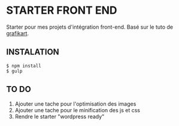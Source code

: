 # STARTER FRONT END
Starter pour mes projets d'intégration front-end. Basé sur le tuto de [grafikart](http://grafikart.fr).

## INSTALATION
```
$ npm install
$ gulp
```

## TO DO
1. Ajouter une tache pour l'optimisation des images
2. Ajouter une tache pour le minification des js et css
3. Rendre le starter "wordpress ready"